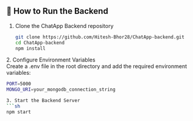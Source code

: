 ## 📌 **How to Run the Backend**  
1. Clone the ChatApp Backend repository  
   ```sh  
   git clone https://github.com/Hitesh-Bhor28/ChatApp-backend.git  
   cd ChatApp-backend  
   npm install
   
2️. Configure Environment Variables  
Create a .env file in the root directory and add the required environment variables:
   ```sh
  PORT=5000  
  MONGO_URI=your_mongodb_connection_string

3️. Start the Backend Server  
   ```sh
  npm start
